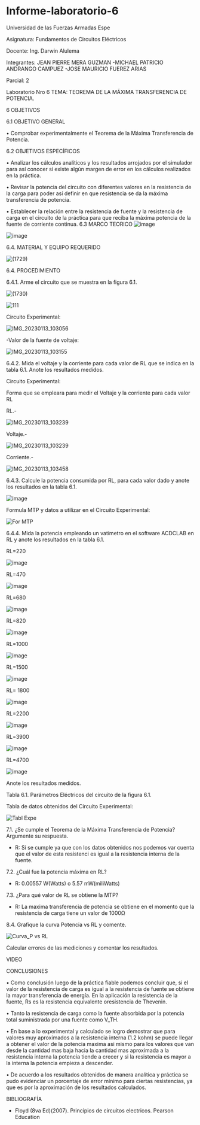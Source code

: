 # Informe-laboratorio-6

Universidad de las Fuerzas Armadas Espe

Asignatura: Fundamentos de Circuitos Eléctricos

Docente: Ing. Darwin Alulema

Integrantes: JEAN PIERRE MERA GUZMAN -MICHAEL PATRICIO ANDRANGO CAMPUEZ -JOSE MAURICIO FUEREZ ARIAS

Parcial: 2

Laboratorio Nro 6 TEMA: TEOREMA DE LA MÁXIMA TRANSFERENCIA DE POTENCIA.

6 OBJETIVOS

6.1 OBJETIVO GENERAL

• Comprobar experimentalmente el Teorema de la Máxima Transferencia de Potencia.

6.2 OBJETIVOS ESPECÍFICOS

• Analizar los cálculos analíticos y los resultados arrojados por el simulador para así conocer si existe algún margen de error en los cálculos realizados en la práctica.

• Revisar la potencia del circuito con diferentes valores en la resistencia de la carga para poder así definir en que resistencia se da la máxima transferencia de potencia.

• Establecer la relación entre la resistencia de fuente y la resistencia de carga en el circuito de la práctica para que reciba la máxima potencia de la fuente de corriente continua.
6.3 MARCO TEORICO
![image](https://user-images.githubusercontent.com/104911658/212157951-a5a0343d-a3be-4bd2-95a4-acdd195fd611.png)

![image](https://user-images.githubusercontent.com/104911658/212155951-eb094f1c-990c-40f7-bce1-df33fcec3d26.png)

6.4.	MATERIAL Y EQUIPO REQUERIDO

![(1729)](https://user-images.githubusercontent.com/117534483/212232909-83c02802-adcd-46e0-9ded-e91bc50547e3.png)

6.4. PROCEDIMIENTO

6.4.1. Arme el circuito que se muestra en la figura 6.1.

![(1730)](https://user-images.githubusercontent.com/117534483/212232937-6e82cfd5-94f2-4072-8436-cb39da79141c.png)

![111](https://user-images.githubusercontent.com/107088999/212328114-6b149d0b-5054-4bb4-b8bc-84f924fa52ca.png)

Circuito Experimental:

![IMG_20230113_103056](https://user-images.githubusercontent.com/117534483/212453220-3b6dc331-78df-4a89-b7e2-707886972ebe.jpg)

-Valor de la fuente de voltaje:

![IMG_20230113_103155](https://user-images.githubusercontent.com/117534483/212453682-11a74bfa-a7ad-4232-8906-432d3378feae.jpg)

6.4.2. Mida el voltaje y la corriente para cada valor de RL que se indica en la tabla 6.1.
Anote los resultados medidos.


Circuito Experimental:

Forma que se empleara para medir el Voltaje y la corriente para cada valor RL 

RL.-

![IMG_20230113_103239](https://user-images.githubusercontent.com/117534483/212454735-c86e19f4-3a10-4445-8bdf-94aa6eda8fa7.jpg)

Voltaje.-

![IMG_20230113_103239](https://user-images.githubusercontent.com/117534483/212454973-de0603be-e2ab-4219-913a-c504725a59de.jpg)

Corriente.-

![IMG_20230113_103458](https://user-images.githubusercontent.com/117534483/212455405-51fe2b17-79bd-41d7-899a-8ee81004700a.jpg)

6.4.3.	Calcule la potencia consumida por RL, para cada valor dado y anote los resultados en la tabla 6.1.

![image](https://user-images.githubusercontent.com/107088999/212336390-ed156a69-7736-464f-b165-d797fd379a1d.png)

Formula MTP y datos a utilizar en el Circuito Experimental:

![For MTP](https://user-images.githubusercontent.com/117534483/212456670-6a56372b-c631-4493-b18e-a7d7bbd59738.png)

6.4.4.	Mida la potencia empleando un vatímetro en el software ACDCLAB en RL y anote los resultados en la tabla 6.1.

RL=220

![image](https://user-images.githubusercontent.com/107088999/212329932-9794b579-770d-456f-bb12-4c3abc073611.png)

RL=470

![image](https://user-images.githubusercontent.com/107088999/212330232-dc32c619-d455-40d2-ba94-21a1705b6347.png)

RL=680

![image](https://user-images.githubusercontent.com/107088999/212330535-d98dc123-dc9a-4c89-93a0-1086b4da316d.png)

RL=820

![image](https://user-images.githubusercontent.com/107088999/212330835-978ef8be-ac12-4ddf-a31e-13e7a584500b.png)

RL=1000

![image](https://user-images.githubusercontent.com/107088999/212331163-24a813bc-d721-4da2-8a96-a971a897361d.png)

RL=1500

![image](https://user-images.githubusercontent.com/107088999/212331533-ce913b50-737e-401e-829f-498644e5ed2e.png)

RL= 1800

![image](https://user-images.githubusercontent.com/107088999/212331748-4364e809-306d-4336-b852-b5a2c65cfc17.png)

RL=2200

![image](https://user-images.githubusercontent.com/107088999/212332177-e323f793-cca8-482f-85c0-6ac306ecead3.png)

RL=3900

![image](https://user-images.githubusercontent.com/107088999/212332519-480c3db3-62ea-4163-81bf-755753e01acd.png)

RL=4700

![image](https://user-images.githubusercontent.com/107088999/212332784-27980dd9-83a0-4b15-85f3-eaf7a22d86b2.png)


Anote los resultados medidos.

Tabla 6.1. Parámetros Eléctricos del circuito de la figura 6.1.

Tabla de datos obtenidos del Circuito Experimental:

![Tabl Expe](https://user-images.githubusercontent.com/117534483/212456828-cbaf5f03-dfae-476f-953f-c01f9765fc1c.png)

7.1.	¿Se cumple el Teorema de la Máxima Transferencia de Potencia? Argumente su respuesta.

*  R: Si se cumple ya que con los datos obtenidos nos podemos var cuenta que el valor de esta resistenci es igual a la resistencia interna de la fuente.

7.2.	¿Cuál fue la potencia máxima en RL? 	
*  R: 0.00557 W(Watts) o 5.57 mW(miliWatts)

7.3.	¿Para qué valor de RL se obtiene la MTP? 	 
               
*  R: La maxima transferencia de potencia se obtiene en el momento que la resistencia de carga tiene un valor de 1000Ω

8.4.	Grafique la curva Potencia vs RL y comente.

![Curva_P vs RL](https://user-images.githubusercontent.com/117534483/212457004-269efc1c-7768-4cbc-855f-072ec8de98d8.png)

Calcular errores de las mediciones y comentar los resultados.



VIDEO


CONCLUSIONES

• Como conclusión luego de la práctica fiable podemos concluir que, si el valor de la resistencia de carga es igual a la resistencia de fuente se obtiene la mayor transferencia de energía. En la aplicación la resistencia de la fuente, Rs es la resistencia equivalente oresistencia de Thevenin.

• Tanto la resistencia de carga como la fuente absorbida por la potencia total suministrada por una fuente como V_TH.

• En base a lo experimental y calculado se logro demostrar que para valores muy aproximados a la resistencia interna (1.2 kohm) se puede llegar a obtener el valor de la potencia maxima asi mismo para los valores que van desde la cantidad mas baja hacia la cantidad mas aproximada a la resistencia interna la potencia tiende a crecer y si la resistencia es mayor a la interna la potencia empieza a descender.

• De acuerdo a los resultados obtenidos de manera analítica y práctica se pudo evidenciar un porcentaje de error mínimo para ciertas resistencias, ya que es por la aproximación de los resultados calculados.

BIBLIOGRAFÍA

*  Floyd (8va Ed)(2007). Principios de circuitos electricos. Pearson Education





